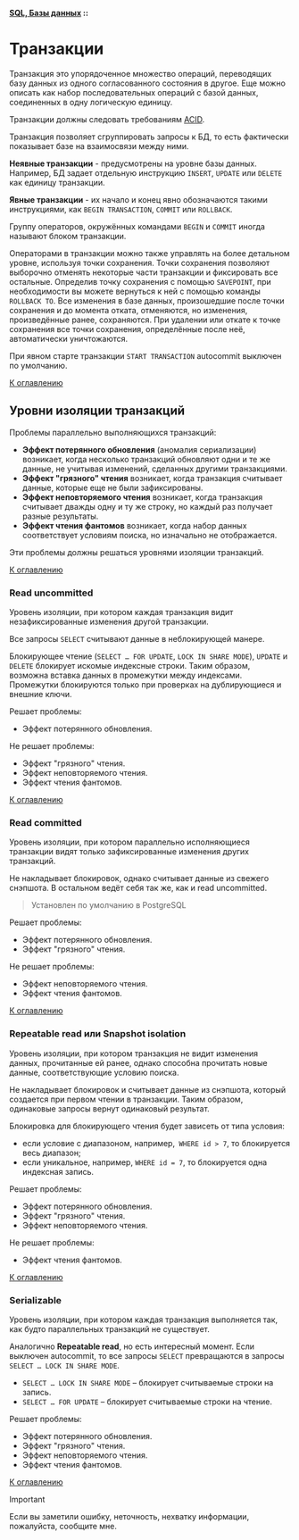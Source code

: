 **[SQL, Базы данных](../README.md#sql-and-db) ::**
# Транзакции

Транзакция это упорядоченное множество операций, переводящих базу данных из одного согласованного состояния в другое. Еще можно описать как набор последовательных операций с базой данных, соединенных в одну логическую единицу.

Транзакции должны следовать требованиям [ACID](../concepts/rules/acid.md).

Транзакция позволяет сгруппировать запросы к БД, то есть фактически показывает базе на взаимосвязи между ними.

**Неявные транзакции** - предусмотрены на уровне базы данных. Например, БД задает отдельную инструкцию `INSERT`, `UPDATE` или `DELETE` как единицу транзакции.

**Явные транзакции** - их начало и конец явно обозначаются такими инструкциями, как `BEGIN TRANSACTION`, `COMMIT` или `ROLLBACK`.

Группу операторов, окружённых командами `BEGIN` и `COMMIT` иногда называют блоком транзакции.

Операторами в транзакции можно также управлять на более детальном уровне, используя точки сохранения. Точки сохранения позволяют выборочно отменять некоторые части транзакции и фиксировать все остальные. Определив точку сохранения с помощью `SAVEPOINT`, при необходимости вы можете вернуться к ней с помощью команды `ROLLBACK TO`. Все изменения в базе данных, произошедшие после точки сохранения и до момента отката, отменяются, но изменения, произведённые ранее, сохраняются. При удалении или откате к точке сохранения все точки сохранения, определённые после неё, автоматически уничтожаются.

При явном старте транзакции `START TRANSACTION` autocommit выключен по умолчанию.

[К оглавлению](../README.md#sql-and-db)

## Уровни изоляции транзакций

Проблемы параллельно выполняющихся транзакций:
- **Эффект потерянного обновления** (аномалия сериализации) возникает, когда несколько транзакций обновляют одни и те же данные, не учитывая изменений, сделанных другими транзакциями.
- **Эффект "грязного" чтения** возникает, когда транзакция считывает данные, которые еще не были зафиксированы.
- **Эффект неповторяемого чтения** возникает, когда транзакция считывает дважды одну и ту же строку, но каждый раз получает разные результаты.
- **Эффект чтения фантомов** возникает, когда набор данных соответствует условиям поиска, но изначально не отображается.

Эти проблемы должны решаться уровнями изоляции транзакций.

[К оглавлению](../README.md#sql-and-db)

### Read uncommitted <a name="uncommitted"></a>
Уровень изоляции, при котором каждая транзакция видит незафиксированные изменения другой транзакции.

Все запросы `SELECT` считывают данные в неблокирующей манере.

Блокирующее чтение (`SELECT … FOR UPDATE`, `LOCK IN SHARE MODE`), `UPDATE` и `DELETE` блокирует искомые индексные строки. Таким образом, возможна вставка данных в промежутки между индексами. Промежутки блокируются только при проверках на дублирующиеся и внешние ключи.

Решает проблемы:
- Эффект потерянного обновления.

Не решает проблемы:
- Эффект "грязного" чтения.
- Эффект неповторяемого чтения.
- Эффект чтения фантомов.

[К оглавлению](../README.md#sql-and-db)

### Read committed <a name="committed"></a>
Уровень изоляции, при котором параллельно исполняющиеся транзакции видят только зафиксированные изменения других транзакций.

Не накладывает блокировок, однако считывает данные из свежего снэпшота. В остальном ведёт себя так же, как и read uncommitted.

> Установлен по умолчанию в PostgreSQL

Решает проблемы:
- Эффект потерянного обновления.
- Эффект "грязного" чтения.

Не решает проблемы:
- Эффект неповторяемого чтения.
- Эффект чтения фантомов.

[К оглавлению](../README.md#sql-and-db)

### Repeatable read или Snapshot isolation <a name="repeatable-read"></a>
Уровень изоляции, при котором транзакция не видит изменения данных, прочитанные ей ранее, однако способна прочитать новые данные, соответствующие условию поиска.

Не накладывает блокировок и считывает данные из снэпшота, который создается при первом чтении в транзакции. Таким образом, одинаковые запросы вернут одинаковый результат.

Блокировка для блокирующего чтения будет зависеть от типа условия:
- если условие с диапазоном, например,` WHERE id > 7`, то блокируется весь диапазон;
- если уникальное, например, `WHERE id = 7`, то блокируется одна индексная запись.

Решает проблемы:
- Эффект потерянного обновления.
- Эффект "грязного" чтения.
- Эффект неповторяемого чтения.

Не решает проблемы:
- Эффект чтения фантомов.

[К оглавлению](../README.md#sql-and-db)

### Serializable <a name="serializable"></a>
Уровень изоляции, при котором каждая транзакция выполняется так, как будто параллельных транзакций не существует.

Аналогично **Repeatable read**, но есть интересный момент. Если выключен autocommit, то все запросы `SELECT` превращаются в запросы `SELECT … LOCK IN SHARE MODE`.
- `SELECT … LOCK IN SHARE MODE` – блокирует считываемые строки на запись.
- `SELECT … FOR UPDATE` – блокирует считываемые строки на чтение.

Решает проблемы:
- Эффект потерянного обновления.
- Эффект "грязного" чтения.
- Эффект неповторяемого чтения.
- Эффект чтения фантомов.

[К оглавлению](../README.md#sql-and-db)

> [!IMPORTANT]
> Если вы заметили ошибку, неточность, нехватку информации, пожалуйста, сообщите мне.

